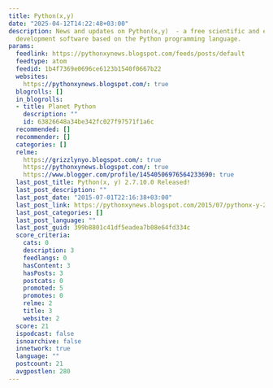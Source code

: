 ```yaml
---
title: Python(x,y)
date: "2025-04-12T14:22:48+03:00"
description: News and updates on Python(x,y)  - a free scientific and engineering
  development software based on the Python programming language.
params:
  feedlink: https://pythonxynews.blogspot.com/feeds/posts/default
  feedtype: atom
  feedid: 1b4f7369e0696ce6123b1540f0667b22
  websites:
    https://pythonxynews.blogspot.com/: true
  blogrolls: []
  in_blogrolls:
  - title: Planet Python
    description: ""
    id: 63826648a34be342fc027f97571f1a6c
  recommended: []
  recommender: []
  categories: []
  relme:
    https://grizzlynyo.blogspot.com/: true
    https://pythonxynews.blogspot.com/: true
    https://www.blogger.com/profile/14540506976564233690: true
  last_post_title: Python(x, y) 2.7.10.0 Released!
  last_post_description: ""
  last_post_date: "2015-07-01T22:16:38+03:00"
  last_post_link: https://pythonxynews.blogspot.com/2015/07/pythonx-y-27100-released.html
  last_post_categories: []
  last_post_language: ""
  last_post_guid: 399b8801c41df5eadea7b08e64fd334c
  score_criteria:
    cats: 0
    description: 3
    feedlangs: 0
    hasContent: 3
    hasPosts: 3
    postcats: 0
    promoted: 5
    promotes: 0
    relme: 2
    title: 3
    website: 2
  score: 21
  ispodcast: false
  isnoarchive: false
  innetwork: true
  language: ""
  postcount: 21
  avgpostlen: 280
---
```

